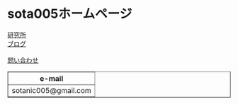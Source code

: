 <!DOCTYPE html>
<html lang="ja">
<head>
  <link rel="stylesheet" href="https://github.com/soutanic/home/blob/css/styles.css/" />
</head>
<body>
    <h1>sota005ホームページ</h1>
    <a href="https://soutanic.github.io/sotanic.github.io/">研究所</a>
    <br>
    <a href="https://soutanic005.blogspot.com/">ブログ</a>
    <br>
    <br>
    <a href="https://mail.google.com/mail/?view=cm&to=sotanic005@gmail.com&su=HPからの問い合わせ">問い合わせ</a>
    <table border="1">
        <tr>
            <th>e-mail</th>
        </tr>
        <tr>
            <td>sotanic005@gmail.com</td>
        </tr>
    </table>
</body>
</html>
